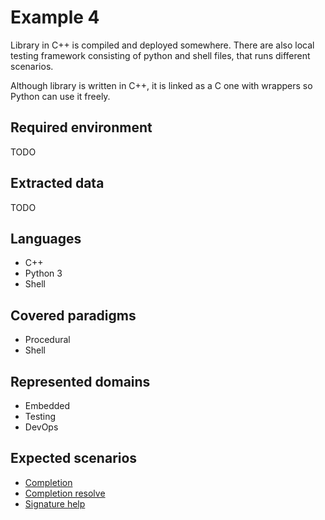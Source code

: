 # Example 4

Library in C++ is compiled and deployed somewhere. There are also local testing framework consisting of
python and shell files, that runs different scenarios.

Although library is written in C++, it is linked as a C one with wrappers so
Python can use it freely.

## Required environment

TODO

## Extracted data

TODO

## Languages

- C++
- Python 3
- Shell

## Covered paradigms

- Procedural
- Shell

## Represented domains

- Embedded
- Testing
- DevOps

## Expected scenarios

- [Completion](https://microsoft.github.io/language-server-protocol/specifications/lsp/3.17/specification/#textDocument_completion)
- [Completion resolve](https://microsoft.github.io/language-server-protocol/specifications/lsp/3.17/specification/#completionItem_resolve)
- [Signature help](https://microsoft.github.io/language-server-protocol/specifications/lsp/3.17/specification/#textDocument_signatureHelp)
